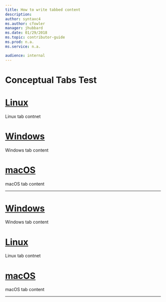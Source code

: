 ```yaml
---
title: How to write tabbed content
description: 
author: syntaxc4
ms.author: cfowler
manager: jhubbard
ms.date: 01/29/2018
ms.topic: contributor-guide
ms.prod: n.a.
ms.service: n.a.

audience: internal
---
```


# Conceptual Tabs Test

# [Linux](#tab/linux)

Linux tab contnet

# [Windows](#tab/windows)

Windows tab content

# [macOS](#tab/macos)

macOS tab content

---


# [Windows](#tab/windows)

Windows tab content

# [Linux](#tab/linux)

Linux tab contnet

# [macOS](#tab/macos)

macOS tab content

---
